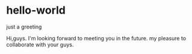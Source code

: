 # hello-world
just a greeting

Hi,guys.
I'm looking forward to meeting you in the future.
my pleasure to collaborate with your guys.

